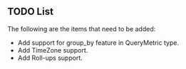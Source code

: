 ## TODO List

The following are the items that need to be added:

* Add support for group_by feature in QueryMetric type.
* Add TimeZone support.
* Add Roll-ups support.

